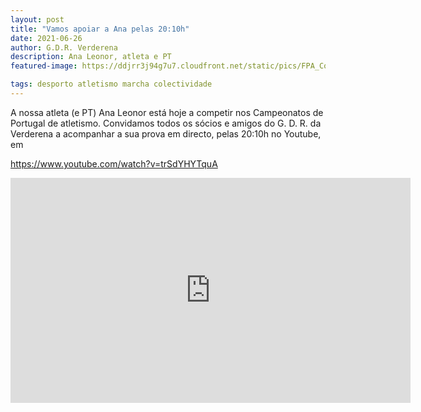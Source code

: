 ```yaml
---
layout: post
title: "Vamos apoiar a Ana pelas 20:10h"
date: 2021-06-26
author: G.D.R. Verderena
description: Ana Leonor, atleta e PT
featured-image: https://ddjrr3j94g7u7.cloudfront.net/static/pics/FPA_Competicoes_CPortugal_Maia_FPA_2021rev_QYvCiLr_jZ50BmA_Ui954et.png

tags: desporto atletismo marcha colectividade
---
```


A nossa atleta (e PT) Ana Leonor está hoje a competir nos Campeonatos de Portugal de atletismo.
Convidamos todos os sócios e amigos do G. D. R. da Verderena a acompanhar a sua prova em directo, pelas 20:10h no Youtube, em

https://www.youtube.com/watch?v=trSdYHYTquA

<iframe width="640" height="360" src="https://www.youtube.com/embed/trSdYHYTquA" title="YouTube video player" frameborder="0" allow="accelerometer; autoplay; clipboard-write; encrypted-media; gyroscope; picture-in-picture" allowfullscreen></iframe>
